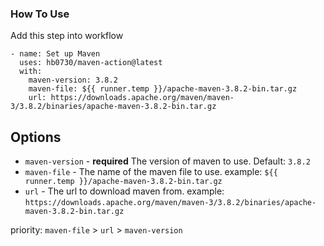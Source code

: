 ### How To Use

Add this step into workflow

```
- name: Set up Maven
  uses: hb0730/maven-action@latest
  with:
    maven-version: 3.8.2
    maven-file: ${{ runner.temp }}/apache-maven-3.8.2-bin.tar.gz
    url: https://downloads.apache.org/maven/maven-3/3.8.2/binaries/apache-maven-3.8.2-bin.tar.gz
```

## Options

* `maven-version` - **required** The version of maven to use. Default: `3.8.2`
* `maven-file` - The name of the maven file to use. example: `${{ runner.temp }}/apache-maven-3.8.2-bin.tar.gz`
* `url` - The url to download maven from. example: `https://downloads.apache.org/maven/maven-3/3.8.2/binaries/apache-maven-3.8.2-bin.tar.gz`

priority: `maven-file` > `url` > `maven-version`
